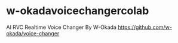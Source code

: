 # w-okadavoicechangercolab
AI RVC Realtime Voice Changer By W-Okada
https://github.com/w-okada/voice-changer
